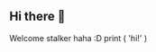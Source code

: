 ## Hi there 👋
Welcome stalker haha :D
print ( 'hi!' )

<!--
**vsantos03/vsantos03** is a ✨ _special_ ✨ repository because its `README.md` (this file) appears on your GitHub profile.

Here are some ideas to get you started:

- 🔭 I’m currently working on ...
- 🌱 I’m currently learning everything, but mainly python!
- 👯 I’m looking to collaborate on ...
- 🤔 I’m looking for help with ...
- 💬 Ask me about anything :D
- 📫 How to reach me: idk, i'm everywhere 😎
- 😄 Pronouns: he/him
- ⚡ Fun fact: this is a random repo, so hi!
-->
